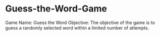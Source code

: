 # Guess-the-Word-Game
Game Name: Guess the Word  Objective: The objective of the game is to guess a randomly selected word within a limited number of attempts.
